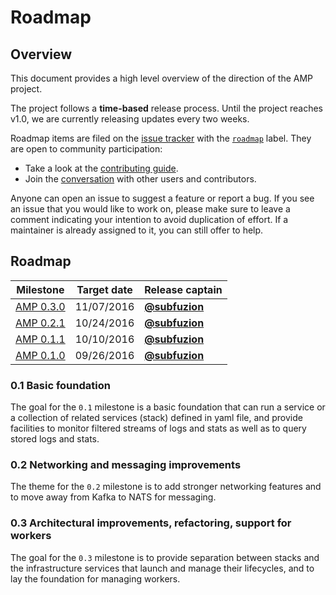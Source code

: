 # Roadmap

## Overview

This document provides a high level overview of the direction of the AMP project.

The project follows a **time-based** release process. Until the project reaches v1.0,
we are currently releasing updates every two weeks.

Roadmap items are filed on the [issue tracker](https://github.com/appcelerator/amp/issues)
with the [`roadmap`](https://github.com/appcelerator/amp/labels/roadmap) label.
They are open to community participation:

* Take a look at the [contributing guide](CONTRIBUTING.md).
* Join the [conversation](../README.md#join-the-conversation) with other users and contributors.

Anyone can open an issue to suggest a feature or report a bug. If you see an issue
that you would like to work on, please make sure to leave a comment indicating your
intention to avoid duplication of effort. If a maintainer is already assigned to it,
you can still offer to help.

## Roadmap

| Milestone          | Target date | Release captain                                |
|--------------------|-------------|------------------------------------------------|
| [AMP 0.3.0][0.3.0] | 11/07/2016  | **[@subfuzion](https://github.com/subfuzion)**
| [AMP 0.2.1][0.2.1] | 10/24/2016  | **[@subfuzion](https://github.com/subfuzion)**
| [AMP 0.1.1][0.1.1] | 10/10/2016  | **[@subfuzion](https://github.com/subfuzion)**
| [AMP 0.1.0][0.1.0] | 09/26/2016  | **[@subfuzion](https://github.com/subfuzion)**

### 0.1 Basic foundation

The goal for the `0.1` milestone is a basic foundation that can run a service or a
collection of related services (stack) defined in yaml file, and provide facilities
to monitor filtered streams of logs and stats as well as to query stored logs and
stats.

### 0.2 Networking and messaging improvements

The theme for the `0.2` milestone is to add stronger networking features and to move
away from Kafka to NATS for messaging.

### 0.3 Architectural improvements, refactoring, support for workers

The goal for the `0.3` milestone is to provide separation between stacks and
the infrastructure services that launch and manage their lifecycles, and to lay
the foundation for managing workers.


[0.1.0]: https://github.com/appcelerator/amp/milestone/1?closed=1
[0.1.1]: https://github.com/appcelerator/amp/milestone/2?closed=1
[0.2.0]: https://github.com/appcelerator/amp/milestone/3
[0.2.1]: https://github.com/appcelerator/amp/milestone/5
[0.3.0]: https://github.com/appcelerator/amp/milestone/4
